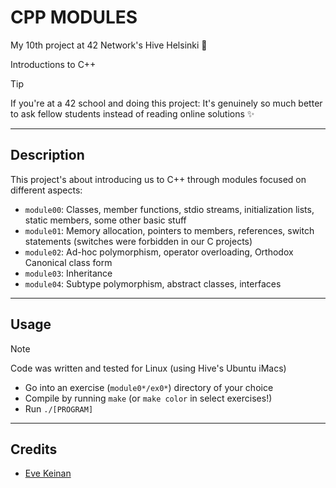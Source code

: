 # CPP MODULES

My 10th project at 42 Network's Hive Helsinki 🐝

Introductions to C++

> [!TIP]
> If you're at a 42 school and doing this project: It's genuinely so much better to ask fellow students instead of reading online solutions ✨

---

## Description

This project's about introducing us to C++ through modules focused on different aspects:
- `module00`: Classes, member functions, stdio streams, initialization lists, static members, some other basic stuff
- `module01`: Memory allocation, pointers to members, references, switch statements (switches were forbidden in our C projects)
- `module02`: Ad-hoc polymorphism, operator overloading, Orthodox Canonical class form
- `module03`: Inheritance
- `module04`: Subtype polymorphism, abstract classes, interfaces

---

## Usage

> [!NOTE]
> Code was written and tested for Linux (using Hive's Ubuntu iMacs)

- Go into an exercise (`module0*/ex0*`) directory of your choice
- Compile by running `make` (or `make color` in select exercises!)
- Run `./[PROGRAM]`

---

## Credits

- [Eve Keinan](https://github.com/EvAvKein)

